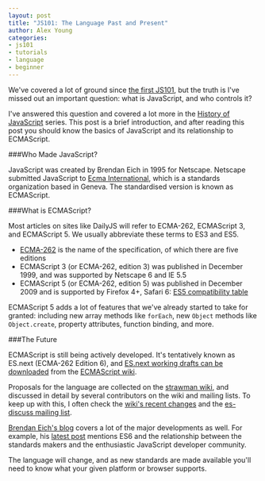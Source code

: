 ```yaml
---
layout: post
title: "JS101: The Language Past and Present"
author: Alex Young
categories: 
- js101
- tutorials
- language
- beginner
---
```


We've covered a lot of ground since [the first JS101](http://dailyjs.com/2012/05/07/js101-object/), but the truth is I've missed out an important question: what is JavaScript, and who controls it?

I've answered this question and covered a lot more in the [History of JavaScript](http://dailyjs.com/history-of-javascript.html) series.  This post is a brief introduction, and after reading this post you should know the basics of JavaScript and its relationship to ECMAScript.

###Who Made JavaScript?

JavaScript was created by Brendan Eich in 1995 for Netscape.  Netscape submitted JavaScript to [Ecma International](http://www.ecma-international.org/), which is a standards organization based in Geneva.  The standardised version is known as ECMAScript.

###What is ECMAScript?

Most articles on sites like DailyJS will refer to ECMA-262, ECMAScript 3, and ECMAScript 5.  We usually abbreviate these terms to ES3 and ES5.

* [ECMA-262](http://www.ecma-international.org/publications/standards/Ecma-262.htm) is the name of the specification, of which there are five editions
* ECMAScript 3 (or ECMA-262, edition 3) was published in December 1999, and was supported by Netscape 6 and IE 5.5
* ECMAScript 5 (or ECMA-262, edition 5) was published in December 2009 and is supported by Firefox 4+, Safari 6: [ES5 compatibility table](http://kangax.github.com/es5-compat-table/)

ECMAScript 5 adds a lot of features that we've already started to take for granted: including new array methods like `forEach`, new `Object` methods like `Object.create`, property attributes, function binding, and more.

###The Future

ECMAScript is still being actively developed.  It's tentatively known as ES.next (ECMA-262 Edition 6), and [ES.next working drafts can be downloaded](http://wiki.ecmascript.org/doku.php?id=harmony:specification_drafts) from the [ECMAScript wiki](http://wiki.ecmascript.org/).

Proposals for the language are collected on the [strawman wiki](http://wiki.ecmascript.org/doku.php?id=strawman:strawman), and discussed in detail by several contributors on the wiki and mailing lists.  To keep up with this, I often check the [wiki's recent changes](http://wiki.ecmascript.org/doku.php?do=recent&id=) and the [es-discuss mailing list](https://mail.mozilla.org/listinfo/es-discuss).

[Brendan Eich's blog](https://brendaneich.com/) covers a lot of the major developments as well.  For example, his [latest post](https://brendaneich.com/2012/06/recent-talks-fluent-txjs-2012/) mentions ES6 and the relationship between the standards makers and the enthusiastic JavaScript developer community.

The language will change, and as new standards are made available you'll need to know what your given platform or browser supports.
